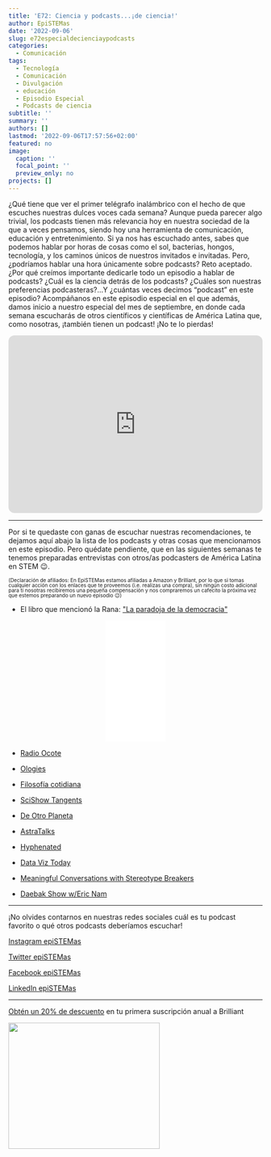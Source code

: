 ```yaml
---
title: 'E72: Ciencia y podcasts...¡de ciencia!'
author: EpiSTEMas
date: '2022-09-06'
slug: e72especialdecienciaypodcasts
categories:
  - Comunicación
tags:
  - Tecnología
  - Comunicación
  - Divulgación
  - educación
  - Episodio Especial
  - Podcasts de ciencia
subtitle: ''
summary: ''
authors: []
lastmod: '2022-09-06T17:57:56+02:00'
featured: no
image:
  caption: ''
  focal_point: ''
  preview_only: no
projects: []
---
```


¿Qué tiene que ver el primer telégrafo inalámbrico con el hecho de que escuches nuestras dulces voces cada semana? Aunque pueda parecer algo trivial, los podcasts tienen más relevancia hoy en nuestra sociedad de la que a veces pensamos, siendo hoy una herramienta de comunicación, educación y entretenimiento. Si ya nos has escuchado antes, sabes que podemos hablar por horas de cosas como el sol, bacterias, hongos, tecnología, y los caminos únicos de nuestros invitados e invitadas. Pero, ¿podríamos hablar una hora únicamente sobre podcasts? Reto aceptado. ¿Por qué creímos importante dedicarle todo un episodio a hablar de podcasts? ¿Cuál es la ciencia detrás de los podcasts? ¿Cuáles son nuestras preferencias podcasteras?…Y ¿cuántas veces decimos “podcast” en este episodio? Acompáñanos en este episodio especial en el que además, damos inicio a nuestro especial del mes de septiembre, en donde cada semana escucharás de otros científicos y científicas de América Latina que, como nosotras, ¡también tienen un podcast! ¡No te lo pierdas! 


<iframe style="border-radius:12px" src="https://open.spotify.com/embed/episode/1gB9gP9lxQ0kjvooHDfyaI?utm_source=generator&theme=0" width="100%" height="352" frameBorder="0" allowfullscreen="" allow="autoplay; clipboard-write; encrypted-media; fullscreen; picture-in-picture"></iframe>

- - - - -

Por si te quedaste con ganas de escuchar nuestras recomendaciones, te dejamos aquí abajo la lista de los podcasts y otras cosas que mencionamos en este episodio. Pero quédate pendiente, que en las siguientes semanas te tenemos preparadas entrevistas con otros/as podcasters de América Latina en STEM 😉.


<font size = 1.5> <p style = "line-height:1"> 
(Declaración de afiliados: En EpiSTEMas estamos afiliadas a Amazon y Brilliant, por lo que si tomas cualquier acción con los enlaces que te proveemos (i.e. realizas una compra), sin ningún costo adicional para tí nosotras recibiremos una pequeña compensación y nos compraremos un cafecito la próxima vez que estemos preparando un nuevo episodio 😉) 
</font> </p>


- El libro que mencionó la Rana: ["La paradoja de la democracia"](https://amzn.to/3AUkXUD) 

<center>

<iframe sandbox="allow-popups allow-scripts allow-modals allow-forms allow-same-origin" style="width:120px;height:240px;" marginwidth="0" marginheight="0" scrolling="no" frameborder="0" src="//ws-na.amazon-adsystem.com/widgets/q?ServiceVersion=20070822&OneJS=1&Operation=GetAdHtml&MarketPlace=US&source=ss&ref=as_ss_li_til&ad_type=product_link&tracking_id=braeunerd04-20&language=en_US&marketplace=amazon&region=US&placement=B09XJ993NP&asins=B09XJ993NP&linkId=844f5486b9875ea92a7b068b482b680d&show_border=true&link_opens_in_new_window=true"></iframe>

</center>


- [Radio Ocote](https://open.spotify.com/show/4nTgVMT75IJm1GgCOI32uA)
    
- [Ologies](https://open.spotify.com/show/5nvRkVMH58SelKZYZFZx1S)
    
- [Filosofía cotidiana](https://open.spotify.com/show/4eUUi2zNhKlhYpsbnuPqKf)
    
- [SciShow Tangents](https://open.spotify.com/show/22OJWsluntwDB1siMFIA9V)
    
- [De Otro Planeta](https://open.spotify.com/show/68keYIws0D2Hjssu70UXIZ)
    
- [AstraTalks](https://www.youtube.com/channel/UCK_UAx1hUKvQAfxzcn4pbWA)
    
- [Hyphenated](https://open.spotify.com/show/6uk6WmwUnTyeXTcCx0v1sS)
    
- [Data Viz Today](https://open.spotify.com/show/5CZnmqFEL019QW7yJoKyCI)
    
- [Meaningful Conversations with Stereotype Breakers](https://open.spotify.com/show/46spXThdi2r8dgn5p0PF6b?si=2ab9c42ab50940f7)
    
- [Daebak Show w/Eric Nam](https://open.spotify.com/show/5okWIPi7GOb4iaZQlVthi5)


- - - - -

¡No olvides contarnos en nuestras redes sociales cuál es tu podcast favorito o qué otros podcasts deberíamos escuchar! 

[Instagram epiSTEMas](https://www.instagram.com/epistemas/)  

[Twitter epiSTEMas](https://twitter.com/epiSTEMas_Pod)

[Facebook epiSTEMas](https://www.facebook.com/epiSTEMasPod)

[LinkedIn epiSTEMas](https://www.linkedin.com/company/epistemas-podcast/)



- - - - -


[Obtén un 20% de descuento](https://brilliant.sjv.io/c/2994553/1003358/12858?subId1=EpiSTEMas&u=http%3A%2F%2Fbrilliant.org%2Fimpactnetwork%2F) en tu primera suscripción anual a Brilliant


<a href="https://brilliant.sjv.io/c/2994553/1003364/12858?subId1=epiSTEMas&u=http%3A%2F%2Fbrilliant.org%2Fimpactnetwork%2F%3Firclickid%3D%7Bclickid%7D%26utm_medium%3Daffiliates%26utm_campaign%3D%7Birpid%7D%26utm_source%3D%7Bmp_value1%7D%26utm_content%3D%7Btimestamp%7D_%7Biradtype%7D_%7Biradname%7D%26utm_term%3D%7Bmp_value2%7D" target="_top" id="1003364"><img src="//a.impactradius-go.com/display-ad/12858-1003364" border="0" alt="" width="300" height="250"/></a><img height="0" width="0" src="https://imp.pxf.io/i/2994553/1003364/12858?subId1=epiSTEMas" style="position:absolute;visibility:hidden;" border="1" />

